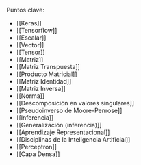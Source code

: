 Puntos clave:
- [[Keras]]
- [[Tensorflow]]
- [[Escalar]]
- [[Vector]]
- [[Tensor]]
- [[Matriz]]
- [[Matriz Transpuesta]]
- [[Producto Matricial]]
- [[Matriz Identidad]]
- [[Matriz Inversa]]
- [[Norma]]
- [[Descomposición en valores singulares]]
- [[Pseudoinverso de Moore-Penrose]]
- [[Inferencia]]
- [[Generalización (inferencia)]]
- [[Aprendizaje Representacional]]
- [[Disciplinas de la Inteligencia Artificial]]
- [[Perceptron]]
- [[Capa Densa]]